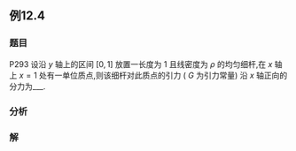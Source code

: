 ## 例12.4
### 题目
P293 设沿 $y$ 轴上的区间 $\lbrack {0,1}\rbrack$ 放置一长度为 1 且线密度为 $\rho$ 的均匀细杆,在 $x$ 轴上 $x = 1$ 处有一单位质点,则该细杆对此质点的引力 ( $G$ 为引力常量) 沿 $x$ 轴正向的分力为___.
### 分析

### 解